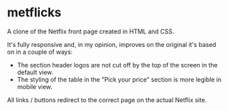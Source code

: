 # metflicks
A clone of the Netflix front page created in HTML and CSS.

It's fully responsive and, in my opinion, improves on the original it's based on in a couple of ways:

- The section header logos are not cut off by the top of the screen in the default view.
- The styling of the table in the "Pick your price" section is more legible in mobile view.

All links / buttons redirect to the correct page on the actual Netflix site.
